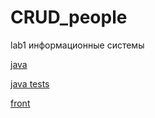 # CRUD_people

lab1 информационные системы

[java](./server/src/main/java/back/server/)

[java tests](./server/src/test/java/back/server/)

[front](./front/)